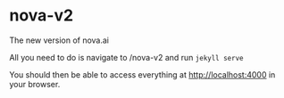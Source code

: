 # nova-v2
The new version of nova.ai

All you need to do is navigate to /nova-v2 and run
`jekyll serve`

You should then be able to access everything at [http://localhost:4000](localhost:4000) in your browser.
